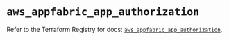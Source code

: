 # `aws_appfabric_app_authorization`

Refer to the Terraform Registry for docs: [`aws_appfabric_app_authorization`](https://registry.terraform.io/providers/hashicorp/aws/5.89.0/docs/resources/appfabric_app_authorization).
